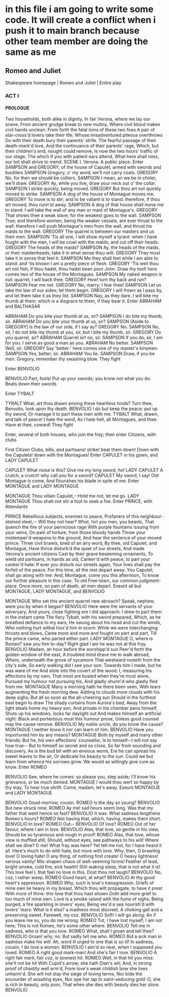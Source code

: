 # in this file i am going to write some code. It will create a conflict when i push it to main branch because other team member are doing the same as me 

## Romeo and Juliet
Shakespeare homepage | Romeo and Juliet | Entire play
### ACT I
#### PROLOGUE
Two households, both alike in dignity,
In fair Verona, where we lay our scene,
From ancient grudge break to new mutiny,
Where civil blood makes civil hands unclean.
From forth the fatal loins of these two foes
A pair of star-cross'd lovers take their life;
Whose misadventured piteous overthrows
Do with their death bury their parents' strife.
The fearful passage of their death-mark'd love,
And the continuance of their parents' rage,
Which, but their children's end, nought could remove,
Is now the two hours' traffic of our stage;
The which if you with patient ears attend,
What here shall miss, our toil shall strive to mend.
SCENE I. Verona. A public place.
Enter SAMPSON and GREGORY, of the house of Capulet, armed with swords and bucklers
SAMPSON
Gregory, o' my word, we'll not carry coals.
GREGORY
No, for then we should be colliers.
SAMPSON
I mean, an we be in choler, we'll draw.
GREGORY
Ay, while you live, draw your neck out o' the collar.
SAMPSON
I strike quickly, being moved.
GREGORY
But thou art not quickly moved to strike.
SAMPSON
A dog of the house of Montague moves me.
GREGORY
To move is to stir; and to be valiant is to stand:
therefore, if thou art moved, thou runn'st away.
SAMPSON
A dog of that house shall move me to stand: I will
take the wall of any man or maid of Montague's.
GREGORY
That shows thee a weak slave; for the weakest goes
to the wall.
SAMPSON
True; and therefore women, being the weaker vessels,
are ever thrust to the wall: therefore I will push
Montague's men from the wall, and thrust his maids
to the wall.
GREGORY
The quarrel is between our masters and us their men.
SAMPSON
'Tis all one, I will show myself a tyrant: when I
have fought with the men, I will be cruel with the
maids, and cut off their heads.
GREGORY
The heads of the maids?
SAMPSON
Ay, the heads of the maids, or their maidenheads;
take it in what sense thou wilt.
GREGORY
They must take it in sense that feel it.
SAMPSON
Me they shall feel while I am able to stand: and
'tis known I am a pretty piece of flesh.
GREGORY
'Tis well thou art not fish; if thou hadst, thou
hadst been poor John. Draw thy tool! here comes
two of the house of the Montagues.
SAMPSON
My naked weapon is out: quarrel, I will back thee.
GREGORY
How! turn thy back and run?
SAMPSON
Fear me not.
GREGORY
No, marry; I fear thee!
SAMPSON
Let us take the law of our sides; let them begin.
GREGORY
I will frown as I pass by, and let them take it as
they list.
SAMPSON
Nay, as they dare. I will bite my thumb at them;
which is a disgrace to them, if they bear it.
Enter ABRAHAM and BALTHASAR

ABRAHAM
Do you bite your thumb at us, sir?
SAMPSON
I do bite my thumb, sir.
ABRAHAM
Do you bite your thumb at us, sir?
SAMPSON
[Aside to GREGORY] Is the law of our side, if I say
ay?
GREGORY
No.
SAMPSON
No, sir, I do not bite my thumb at you, sir, but I
bite my thumb, sir.
GREGORY
Do you quarrel, sir?
ABRAHAM
Quarrel sir! no, sir.
SAMPSON
If you do, sir, I am for you: I serve as good a man as you.
ABRAHAM
No better.
SAMPSON
Well, sir.
GREGORY
Say 'better:' here comes one of my master's kinsmen.
SAMPSON
Yes, better, sir.
ABRAHAM
You lie.
SAMPSON
Draw, if you be men. Gregory, remember thy swashing blow.
They fight

Enter BENVOLIO

BENVOLIO
Part, fools!
Put up your swords; you know not what you do.
Beats down their swords

Enter TYBALT

TYBALT
What, art thou drawn among these heartless hinds?
Turn thee, Benvolio, look upon thy death.
BENVOLIO
I do but keep the peace: put up thy sword,
Or manage it to part these men with me.
TYBALT
What, drawn, and talk of peace! I hate the word,
As I hate hell, all Montagues, and thee:
Have at thee, coward!
They fight

Enter, several of both houses, who join the fray; then enter Citizens, with clubs

First Citizen
Clubs, bills, and partisans! strike! beat them down!
Down with the Capulets! down with the Montagues!
Enter CAPULET in his gown, and LADY CAPULET

CAPULET
What noise is this? Give me my long sword, ho!
LADY CAPULET
A crutch, a crutch! why call you for a sword?
CAPULET
My sword, I say! Old Montague is come,
And flourishes his blade in spite of me.
Enter MONTAGUE and LADY MONTAGUE

MONTAGUE
Thou villain Capulet,--Hold me not, let me go.
LADY MONTAGUE
Thou shalt not stir a foot to seek a foe.
Enter PRINCE, with Attendants

PRINCE
Rebellious subjects, enemies to peace,
Profaners of this neighbour-stained steel,--
Will they not hear? What, ho! you men, you beasts,
That quench the fire of your pernicious rage
With purple fountains issuing from your veins,
On pain of torture, from those bloody hands
Throw your mistemper'd weapons to the ground,
And hear the sentence of your moved prince.
Three civil brawls, bred of an airy word,
By thee, old Capulet, and Montague,
Have thrice disturb'd the quiet of our streets,
And made Verona's ancient citizens
Cast by their grave beseeming ornaments,
To wield old partisans, in hands as old,
Canker'd with peace, to part your canker'd hate:
If ever you disturb our streets again,
Your lives shall pay the forfeit of the peace.
For this time, all the rest depart away:
You Capulet; shall go along with me:
And, Montague, come you this afternoon,
To know our further pleasure in this case,
To old Free-town, our common judgment-place.
Once more, on pain of death, all men depart.
Exeunt all but MONTAGUE, LADY MONTAGUE, and BENVOLIO

MONTAGUE
Who set this ancient quarrel new abroach?
Speak, nephew, were you by when it began?
BENVOLIO
Here were the servants of your adversary,
And yours, close fighting ere I did approach:
I drew to part them: in the instant came
The fiery Tybalt, with his sword prepared,
Which, as he breathed defiance to my ears,
He swung about his head and cut the winds,
Who nothing hurt withal hiss'd him in scorn:
While we were interchanging thrusts and blows,
Came more and more and fought on part and part,
Till the prince came, who parted either part.
LADY MONTAGUE
O, where is Romeo? saw you him to-day?
Right glad I am he was not at this fray.
BENVOLIO
Madam, an hour before the worshipp'd sun
Peer'd forth the golden window of the east,
A troubled mind drave me to walk abroad;
Where, underneath the grove of sycamore
That westward rooteth from the city's side,
So early walking did I see your son:
Towards him I made, but he was ware of me
And stole into the covert of the wood:
I, measuring his affections by my own,
That most are busied when they're most alone,
Pursued my humour not pursuing his,
And gladly shunn'd who gladly fled from me.
MONTAGUE
Many a morning hath he there been seen,
With tears augmenting the fresh morning dew.
Adding to clouds more clouds with his deep sighs;
But all so soon as the all-cheering sun
Should in the furthest east begin to draw
The shady curtains from Aurora's bed,
Away from the light steals home my heavy son,
And private in his chamber pens himself,
Shuts up his windows, locks far daylight out
And makes himself an artificial night:
Black and portentous must this humour prove,
Unless good counsel may the cause remove.
BENVOLIO
My noble uncle, do you know the cause?
MONTAGUE
I neither know it nor can learn of him.
BENVOLIO
Have you importuned him by any means?
MONTAGUE
Both by myself and many other friends:
But he, his own affections' counsellor,
Is to himself--I will not say how true--
But to himself so secret and so close,
So far from sounding and discovery,
As is the bud bit with an envious worm,
Ere he can spread his sweet leaves to the air,
Or dedicate his beauty to the sun.
Could we but learn from whence his sorrows grow.
We would as willingly give cure as know.
Enter ROMEO

BENVOLIO
See, where he comes: so please you, step aside;
I'll know his grievance, or be much denied.
MONTAGUE
I would thou wert so happy by thy stay,
To hear true shrift. Come, madam, let's away.
Exeunt MONTAGUE and LADY MONTAGUE

BENVOLIO
Good-morrow, cousin.
ROMEO
Is the day so young?
BENVOLIO
But new struck nine.
ROMEO
Ay me! sad hours seem long.
Was that my father that went hence so fast?
BENVOLIO
It was. What sadness lengthens Romeo's hours?
ROMEO
Not having that, which, having, makes them short.
BENVOLIO
In love?
ROMEO
Out--
BENVOLIO
Of love?
ROMEO
Out of her favour, where I am in love.
BENVOLIO
Alas, that love, so gentle in his view,
Should be so tyrannous and rough in proof!
ROMEO
Alas, that love, whose view is muffled still,
Should, without eyes, see pathways to his will!
Where shall we dine? O me! What fray was here?
Yet tell me not, for I have heard it all.
Here's much to do with hate, but more with love.
Why, then, O brawling love! O loving hate!
O any thing, of nothing first create!
O heavy lightness! serious vanity!
Mis-shapen chaos of well-seeming forms!
Feather of lead, bright smoke, cold fire,
sick health!
Still-waking sleep, that is not what it is!
This love feel I, that feel no love in this.
Dost thou not laugh?
BENVOLIO
No, coz, I rather weep.
ROMEO
Good heart, at what?
BENVOLIO
At thy good heart's oppression.
ROMEO
Why, such is love's transgression.
Griefs of mine own lie heavy in my breast,
Which thou wilt propagate, to have it prest
With more of thine: this love that thou hast shown
Doth add more grief to too much of mine own.
Love is a smoke raised with the fume of sighs;
Being purged, a fire sparkling in lovers' eyes;
Being vex'd a sea nourish'd with lovers' tears:
What is it else? a madness most discreet,
A choking gall and a preserving sweet.
Farewell, my coz.
BENVOLIO
Soft! I will go along;
An if you leave me so, you do me wrong.
ROMEO
Tut, I have lost myself; I am not here;
This is not Romeo, he's some other where.
BENVOLIO
Tell me in sadness, who is that you love.
ROMEO
What, shall I groan and tell thee?
BENVOLIO
Groan! why, no.
But sadly tell me who.
ROMEO
Bid a sick man in sadness make his will:
Ah, word ill urged to one that is so ill!
In sadness, cousin, I do love a woman.
BENVOLIO
I aim'd so near, when I supposed you loved.
ROMEO
A right good mark-man! And she's fair I love.
BENVOLIO
A right fair mark, fair coz, is soonest hit.
ROMEO
Well, in that hit you miss: she'll not be hit
With Cupid's arrow; she hath Dian's wit;
And, in strong proof of chastity well arm'd,
From love's weak childish bow she lives unharm'd.
She will not stay the siege of loving terms,
Nor bide the encounter of assailing eyes,
Nor ope her lap to saint-seducing gold:
O, she is rich in beauty, only poor,
That when she dies with beauty dies her store.
BENVOLIO